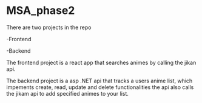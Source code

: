 # MSA_phase2

There are two projects in the repo

-Frontend

-Backend

The frontend project is a react app that searches animes by calling the jikan api.

The backend project is a asp .NET api that tracks a users anime list, which impements create, read, update and delete functionalities
the api also calls the jikam api to add specified animes to your list. 
